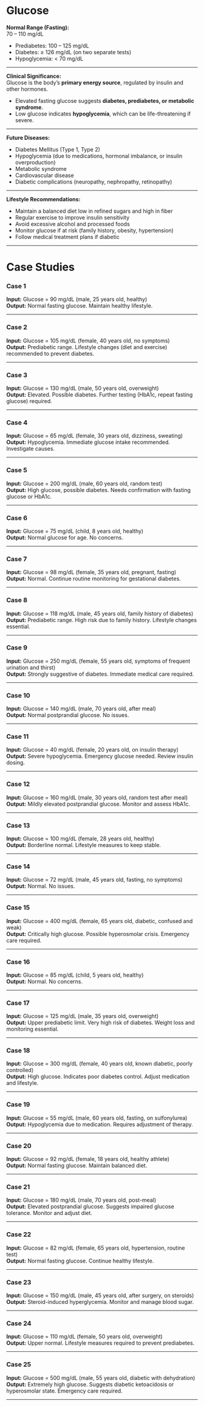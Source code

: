 # Glucose

**Normal Range (Fasting):**  
70 – 110 mg/dL  
- Prediabetes: 100 – 125 mg/dL  
- Diabetes: ≥ 126 mg/dL (on two separate tests)  
- Hypoglycemia: < 70 mg/dL  

---

**Clinical Significance:**  
Glucose is the body’s **primary energy source**, regulated by insulin and other hormones.  
- Elevated fasting glucose suggests **diabetes, prediabetes, or metabolic syndrome**.  
- Low glucose indicates **hypoglycemia**, which can be life-threatening if severe.  

---

**Future Diseases:**  
- Diabetes Mellitus (Type 1, Type 2)  
- Hypoglycemia (due to medications, hormonal imbalance, or insulin overproduction)  
- Metabolic syndrome  
- Cardiovascular disease  
- Diabetic complications (neuropathy, nephropathy, retinopathy)  

---

**Lifestyle Recommendations:**  
- Maintain a balanced diet low in refined sugars and high in fiber  
- Regular exercise to improve insulin sensitivity  
- Avoid excessive alcohol and processed foods  
- Monitor glucose if at risk (family history, obesity, hypertension)  
- Follow medical treatment plans if diabetic  

---

# Case Studies 

### Case 1  
**Input:** Glucose = 90 mg/dL (male, 25 years old, healthy)  
**Output:** Normal fasting glucose. Maintain healthy lifestyle.  

---

### Case 2  
**Input:** Glucose = 105 mg/dL (female, 40 years old, no symptoms)  
**Output:** Prediabetic range. Lifestyle changes (diet and exercise) recommended to prevent diabetes.  

---

### Case 3  
**Input:** Glucose = 130 mg/dL (male, 50 years old, overweight)  
**Output:** Elevated. Possible diabetes. Further testing (HbA1c, repeat fasting glucose) required.  

---

### Case 4  
**Input:** Glucose = 65 mg/dL (female, 30 years old, dizziness, sweating)  
**Output:** Hypoglycemia. Immediate glucose intake recommended. Investigate causes.  

---

### Case 5  
**Input:** Glucose = 200 mg/dL (male, 60 years old, random test)  
**Output:** High glucose, possible diabetes. Needs confirmation with fasting glucose or HbA1c.  

---

### Case 6  
**Input:** Glucose = 75 mg/dL (child, 8 years old, healthy)  
**Output:** Normal glucose for age. No concerns.  

---

### Case 7  
**Input:** Glucose = 98 mg/dL (female, 35 years old, pregnant, fasting)  
**Output:** Normal. Continue routine monitoring for gestational diabetes.  

---

### Case 8  
**Input:** Glucose = 118 mg/dL (male, 45 years old, family history of diabetes)  
**Output:** Prediabetic range. High risk due to family history. Lifestyle changes essential.  

---

### Case 9  
**Input:** Glucose = 250 mg/dL (female, 55 years old, symptoms of frequent urination and thirst)  
**Output:** Strongly suggestive of diabetes. Immediate medical care required.  

---

### Case 10  
**Input:** Glucose = 140 mg/dL (male, 70 years old, after meal)  
**Output:** Normal postprandial glucose. No issues.  

---

### Case 11  
**Input:** Glucose = 40 mg/dL (female, 20 years old, on insulin therapy)  
**Output:** Severe hypoglycemia. Emergency glucose needed. Review insulin dosing.  

---

### Case 12  
**Input:** Glucose = 160 mg/dL (male, 30 years old, random test after meal)  
**Output:** Mildly elevated postprandial glucose. Monitor and assess HbA1c.  

---

### Case 13  
**Input:** Glucose = 100 mg/dL (female, 28 years old, healthy)  
**Output:** Borderline normal. Lifestyle measures to keep stable.  

---

### Case 14  
**Input:** Glucose = 72 mg/dL (male, 45 years old, fasting, no symptoms)  
**Output:** Normal. No issues.  

---

### Case 15  
**Input:** Glucose = 400 mg/dL (female, 65 years old, diabetic, confused and weak)  
**Output:** Critically high glucose. Possible hyperosmolar crisis. Emergency care required.  

---

### Case 16  
**Input:** Glucose = 85 mg/dL (child, 5 years old, healthy)  
**Output:** Normal. No concerns.  

---

### Case 17  
**Input:** Glucose = 125 mg/dL (male, 35 years old, overweight)  
**Output:** Upper prediabetic limit. Very high risk of diabetes. Weight loss and monitoring essential.  

---

### Case 18  
**Input:** Glucose = 300 mg/dL (female, 40 years old, known diabetic, poorly controlled)  
**Output:** High glucose. Indicates poor diabetes control. Adjust medication and lifestyle.  

---

### Case 19  
**Input:** Glucose = 55 mg/dL (male, 60 years old, fasting, on sulfonylurea)  
**Output:** Hypoglycemia due to medication. Requires adjustment of therapy.  

---

### Case 20  
**Input:** Glucose = 92 mg/dL (female, 18 years old, healthy athlete)  
**Output:** Normal fasting glucose. Maintain balanced diet.  

---

### Case 21  
**Input:** Glucose = 180 mg/dL (male, 70 years old, post-meal)  
**Output:** Elevated postprandial glucose. Suggests impaired glucose tolerance. Monitor and adjust diet.  

---

### Case 22  
**Input:** Glucose = 82 mg/dL (female, 65 years old, hypertension, routine test)  
**Output:** Normal fasting glucose. Continue healthy lifestyle.  

---

### Case 23  
**Input:** Glucose = 150 mg/dL (male, 45 years old, after surgery, on steroids)  
**Output:** Steroid-induced hyperglycemia. Monitor and manage blood sugar.  

---

### Case 24  
**Input:** Glucose = 110 mg/dL (female, 50 years old, overweight)  
**Output:** Upper normal. Lifestyle measures required to prevent prediabetes.  

---

### Case 25  
**Input:** Glucose = 500 mg/dL (male, 55 years old, diabetic with dehydration)  
**Output:** Extremely high glucose. Suggests diabetic ketoacidosis or hyperosmolar state. Emergency care required.  

---
